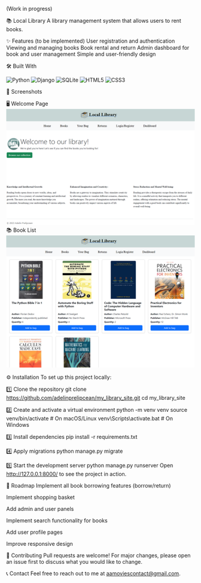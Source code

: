 (Work in progress)

📚 Local Library
A library management system that allows users to rent books.

✨ Features (to be implemented)
User registration and authentication
Viewing and managing books
Book rental and return
Admin dashboard for book and user management
Simple and user-friendly design

🛠️ Built With
<p align="left"> <img src="https://cdn.jsdelivr.net/gh/devicons/devicon/icons/python/python-original.svg" alt="Python" width="40" height="40"/> <img src="https://cdn.jsdelivr.net/gh/devicons/devicon/icons/django/django-plain.svg" alt="Django" width="40" height="40"/> <img src="https://cdn.jsdelivr.net/gh/devicons/devicon/icons/sqlite/sqlite-original.svg" alt="SQLite" width="40" height="40"/> <img src="https://cdn.jsdelivr.net/gh/devicons/devicon/icons/html5/html5-original.svg" alt="HTML5" width="40" height="40"/> <img src="https://cdn.jsdelivr.net/gh/devicons/devicon/icons/css3/css3-original.svg" alt="CSS3" width="40" height="40"/> </p>

📸 Screenshots

🖥️ Welcome Page
![Dashboard Screenshot](screenshots/home.png)
📚 Book List
![Dashboard Screenshot](screenshots/books.png)

⚙️ Installation
To set up this project locally:

1️⃣ Clone the repository
git clone https://github.com/adelinprelipcean/my_library_site.git
cd my_library_site

2️⃣ Create and activate a virtual environment
python -m venv venv
source venv/bin/activate      # On macOS/Linux
venv\Scripts\activate.bat     # On Windows

3️⃣ Install dependencies
pip install -r requirements.txt

4️⃣ Apply migrations
python manage.py migrate

5️⃣ Start the development server
python manage.py runserver
Open http://127.0.0.1:8000/ to see the project in action.

🔮 Roadmap
 Implement all book borrowing features (borrow/return)

 Implement shopping basket

 Add admin and user panels

 Implement search functionality for books

 Add user profile pages

 Improve responsive design

🤝 Contributing
Pull requests are welcome! For major changes, please open an issue first to discuss what you would like to change.

📞 Contact
Feel free to reach out to me at aamoviescontact@gmail.com.
